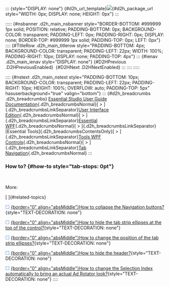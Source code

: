 ::: {style="DISPLAY: none"}
[](ms-xhelp:///?Id=d2h_url_template){#d2h_url_template}![](!package_url!){#d2h_package_url style="WIDTH: 0px; DISPLAY: none; HEIGHT: 0px"}
:::

::::: {#nsbanner .d2h_main_nsbanner style="BORDER-BOTTOM: #999999 1px solid; POSITION: relative; PADDING-BOTTOM: 0px; BACKGROUND-COLOR: transparent; PADDING-LEFT: 0px; PADDING-RIGHT: 0px; DISPLAY: none; BORDER-TOP: #999999 1px solid; PADDING-TOP: 0px; LEFT: 0px"}
:::: {#TitleRow .d2h_main_titlerow style="PADDING-BOTTOM: 4px; BACKGROUND-COLOR: transparent; PADDING-LEFT: 22px; WIDTH: 100%; PADDING-RIGHT: 10px; DISPLAY: none; PADDING-TOP: 4px"}
::: {#ienav .d2h_main_ienav style="DISPLAY: none"}
[](ms-xhelp:///?Id=5f217829-0c87-4662-99b9-752eecc13f7b){#D2HPrevious .D2HPreviousEnabled}  [](ms-xhelp:///?Id=71971422-af78-4b1a-91a9-752c556847d1){#D2HNext .D2HNextEnabled}
:::
::::
:::::

:::: {#nstext .d2h_main_nstext style="PADDING-BOTTOM: 10px; BACKGROUND-COLOR: transparent; PADDING-LEFT: 22px; PADDING-RIGHT: 10px; HEIGHT: 100%; OVERFLOW: auto; PADDING-TOP: 5px" hasuserbackground="true" valign="bottom"}
::: {#d2h_breadcrumbs .d2h_breadcrumbs}
[Essential Studio User Guide Documentation](ms-xhelp:///?Id=12457748-09e3-4d74-a240-8e049cedf030){.d2h_breadcrumbsNormal}[ \> ]{.d2h_breadcrumbsLinkSeparator}[User Interface Edition](ms-xhelp:///?Id=c29296b7-531c-413b-a0ec-488ca1f7f669){.d2h_breadcrumbsNormal}[ \> ]{.d2h_breadcrumbsLinkSeparator}[Essential WPF](ms-xhelp:///?Id=7f4f82c5-151c-4262-94d0-75c4626c77bc){.d2h_breadcrumbsNormal}[ \> ]{.d2h_breadcrumbsLinkSeparator}[Essential Tools]{.d2h_breadcrumbsContentsOnly}[ \> ]{.d2h_breadcrumbsLinkSeparator}[Tools WPF Controls](ms-xhelp:///?Id=2ea58a12-9426-4a63-96b4-89eb80232c2c){.d2h_breadcrumbsNormal}[ \> ]{.d2h_breadcrumbsLinkSeparator}[Tab Navigation](ms-xhelp:///?Id=cd3740b5-4a59-46a8-b818-cb541bf97211){.d2h_breadcrumbsNormal}
:::

### How to? {#how-to style="tab-stops: 0pt"}

 

More:

[ ]{#related-topics}

[![](button.gif){border="0" align="absMiddle"}How to collapse the Navigation buttons?](ms-xhelp:///?Id=9c412b87-c6b2-42b6-af5f-84f580afd6e3){style="TEXT-DECORATION: none"}

[![](button.gif){border="0" align="absMiddle"}How to hide the tab strip ellipses at the top of the control?](ms-xhelp:///?Id=57134eeb-9ac6-4549-b374-396fd68fe966){style="TEXT-DECORATION: none"}

[![](button.gif){border="0" align="absMiddle"}How to change the position of the tab strip ellipses?](ms-xhelp:///?Id=07e75e5a-42da-4603-9e21-9ffc5c3a58da){style="TEXT-DECORATION: none"}

[![](button.gif){border="0" align="absMiddle"}How to hide the header?](ms-xhelp:///?Id=ff4f1ee3-4145-4cc6-ae5c-183fd2d3dddd){style="TEXT-DECORATION: none"}

[![](button.gif){border="0" align="absMiddle"}How to change the Selection Index automatically to bring an actual Ad Rotator look?](ms-xhelp:///?Id=ac09d8e7-82f2-439a-b3ae-50b1e18b16c8){style="TEXT-DECORATION: none"}
::::
